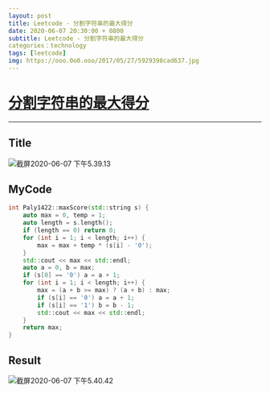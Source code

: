 ```yaml
---
layout: post
title: Leetcode - 分割字符串的最大得分
date: 2020-06-07 20:30:00 + 0800
subtitle: Leetcode - 分割字符串的最大得分
categories：technology
tags: [leetcode]
img: https://ooo.0o0.ooo/2017/05/27/5929398cad637.jpg
---
```

# [分割字符串的最大得分](https://leetcode-cn.com/problems/maximum-score-after-splitting-a-string/)

---

## Title

![截屏2020-06-07 下午5.39.13](https://tva1.sinaimg.cn/large/007S8ZIlly1gfjv3ij70mj30yo0oiwit.jpg)

## MyCode

```c++
int Paly1422::maxScore(std::string s) {
    auto max = 0, temp = 1;
    auto length = s.length();
    if (length == 0) return 0;
    for (int i = 1; i < length; i++) {
        max = max + temp * (s[i] - '0');
    }
    std::cout << max << std::endl;
    auto a = 0, b = max;
    if (s[0] == '0') a = a + 1;
    for (int i = 1; i < length; i++) {
        max = (a + b >= max) ? (a + b) : max;
        if (s[i] == '0') a = a + 1;
        if (s[i] == '1') b = b - 1;
        std::cout << max << std::endl;
    }
    return max;
}
```

## Result

![截屏2020-06-07 下午5.40.42](https://tva1.sinaimg.cn/large/007S8ZIlly1gfjv52b8cvj30ye0acdh1.jpg)